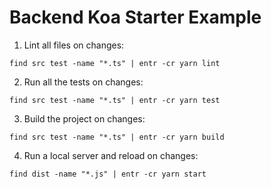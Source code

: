 Backend Koa Starter Example
===========================

1. Lint all files on changes:
```
find src test -name "*.ts" | entr -cr yarn lint
```
2. Run all the tests on changes:
```
find src test -name "*.ts" | entr -cr yarn test
```
3. Build the project on changes:
```
find src test -name "*.ts" | entr -cr yarn build
```
4. Run a local server and reload on changes:
```
find dist -name "*.js" | entr -cr yarn start
```
